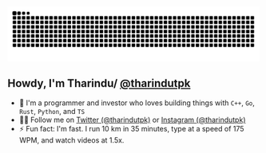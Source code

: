 <p align="center">
  <img width="600" src="https://raw.githubusercontent.com/tharindutpk/tharindutpk/refs/heads/main/assets/github-snake-dark.svg" />
</p>

## Howdy, I'm Tharindu/ [@tharindutpk](https://twitter.com/tharindutpk)

- 🔭 I'm a programmer and investor who loves building things with `C++`, `Go`, `Rust`, `Python`, and `TS`
- 🙋‍♂️ Follow me on [Twitter (@tharindutpk)](https://twitter.com/tharindutpk) or [Instagram (@tharindutpk)](https://instagram.com/tharindutpk)
- ⚡ Fun fact: I'm fast. I run 10 km in 35 minutes, type at a speed of 175 WPM, and watch videos at 1.5x.
